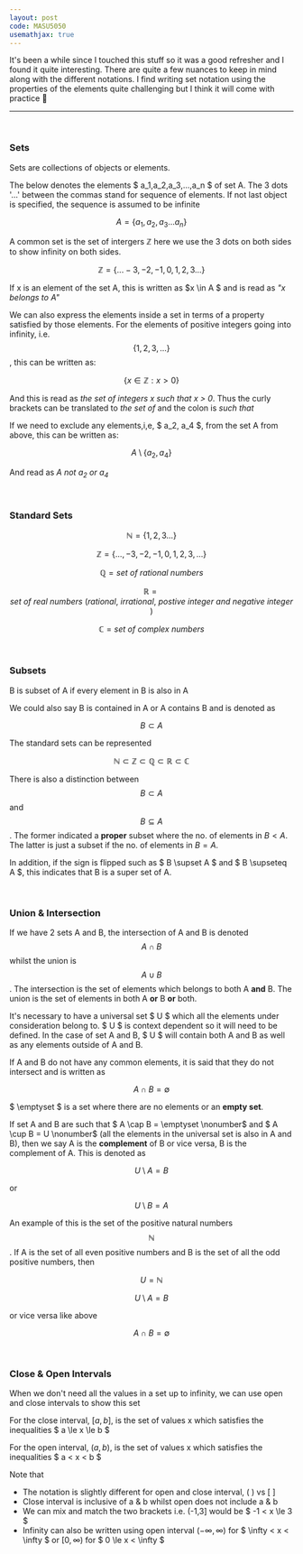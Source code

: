 ```yaml
---
layout: post
code: MASU5050
usemathjax: true
---
```


It's been a while since I touched this stuff so it was a good refresher and I found it quite interesting. There are quite a few nuances to keep in mind along with the different notations. I find writing set notation using the properties of the elements quite challenging but I think it will come with practice 🧠


***
<br>

### Sets
Sets are collections of objects or elements.

The below denotes the elements $ a_1,a_2,a_3,...,a_n $ of set A. The 3 dots '...' between the commas stand for sequence of elements.
If not last object is specified, the sequence is assumed to be infinite

$$ A = \{ a_1,a_2,a_3 \dots a_n \} \nonumber$$

A common set is the set of intergers $\mathbb{Z}$ here we use the 3 dots on both sides to show infinity on both sides.

$$ \mathbb{Z} = \{ ...-3,-2,-1,0,1,2,3... \} \nonumber$$

If x is an element of the set A, this is written as $x \in A $ and is read as *"x belongs to A"*

We can also express the elements inside a set in terms of a property satisfied by those elements. For the elements of positive integers going into infinity, i.e. $$ \{ 1,2,3,... \} $$, this can be written as:

$$ \{x \in \mathbb{Z}: x > 0\} \nonumber$$

And this is read as *the set of integers x such that x > 0*. Thus the curly brackets can be translated to *the set of* and the colon is *such that*

If we need to exclude any elements,i,e, $ a_2, a_4 $, from the set A from above, this can be written as:

$$ A \setminus \{ a_2,a_4 \} \nonumber$$

And read as *A not $a_2$ or $a_4$*

<br>

### Standard Sets

$$\mathbb{N} = \{ 1,2,3\dots \} \nonumber$$

$$\mathbb{Z} = \{\dots,-3,-2,-1,0,1,2,3,\dots\}\nonumber$$

$$\mathbb{Q} = set \ of \ rational \ numbers \nonumber$$

$$\mathbb{R} = set \ of \ real \ numbers \ (rational, \ irrational, \ postive \ integer \ and \ negative \ integer) \nonumber$$

$$\mathbb{C} = set \ of \ complex \ numbers \nonumber$$

<br>

### Subsets
B is subset of A if every element in B is also in A

We could also say B is contained in A or A contains B and is denoted as 

$$ B \subset A  \nonumber$$

The standard sets can be represented

$$ \mathbb{N} \subset \mathbb{Z} \subset \mathbb{Q} \subset \mathbb{R} \subset \mathbb{C} \nonumber$$

There is also a distinction between $$ B \subset A  \nonumber$$ and $$ B \subseteq  A  \nonumber$$. The former indicated a **proper** subset where the no. of elements in $B < A$. The latter is just a subset if the no. of elements in $B = A$.

In addition, if the sign is flipped such as $ B \supset A $ and $ B \supseteq A $, this indicates that B is a super set of A.

<br>

### Union & Intersection
If we have 2 sets A and B, the intersection of A and B is denoted $$ A \cap B $$ whilst the union is $$ A \cup B $$. The intersection is the set of elements which belongs to both A **and** B. The union is the set of elements in both A **or** B **or** both. 

It's necessary to have a universal set $ U $ which all the elements under consideration belong to. $ U $ is context dependent so it will need to be defined. In the case of set A and B, $ U $ will contain both A and B as well as any elements outside of A and B. 

If A and B do not have any common elements, it is said that they do not intersect and is written as 

$$ A \cap B = \emptyset \nonumber$$

$ \emptyset $ is a set where there are no elements or an **empty set**.

If set A and B are such that $ A \cap B = \emptyset \nonumber$ and $ A \cup B = U \nonumber$ (all the elements in the universal set is also in A and B), then we say A is the **complement** of B or vice versa, B is the complement of A. This is denoted as

$$ U \setminus A = B \nonumber$$ 

or 

$$ U \setminus B = A \nonumber$$ 

An example of this is the set of the positive natural numbers $$\mathbb{N}$$. If A is the set of all even positive numbers and B is the set of all the odd positive numbers, then

$$ U = \mathbb{N} \nonumber$$

$$ U \setminus A = B \nonumber$$ 

or vice versa like above

$$ A \cap B = \emptyset \nonumber$$

<br>

### Close & Open Intervals
When we don't need all the values in a set up to infinity, we can use open and close intervals to show this set

For the close interval, $[a,b]$, is the set of values x which satisfies the inequalities $ a \le x \le b $

For the open interval, $(a,b)$, is the set of values x which satisfies the inequalities $ a < x < b $

Note that
* The notation is slightly different for open and close interval, ( ) vs [ ]
* Close interval is inclusive of a & b whilst open does not include a & b
* We can mix and match the two brackets i.e. (-1,3] would be $ -1 < x \le 3 $
* Infinity can also be written using open interval $( -\infty,\infty )$ for $ \infty < x < \infty $ or $[0,\infty)$ for $ 0 \le x < \infty $

